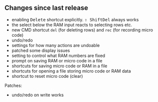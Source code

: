 ## Changes since last release
- enabling <kbd>Delete</kbd> shortcut explicitly. <kbd>⇧ Shift</kbd><kbd>Del</kbd> always works
- the select below the RAM input reacts to selecting rows etc.
- new CMD shortcut `del` (for deleting rows) and `rec` (for recording micro code)
- undo/redo
- settings for how many actions are undoable
- patched some display issues
- setting to control what RAM numbers are fixed
- prompt on saving RAM or micro code in a file
- shortcuts for saving micro code or RAM in a file
- shortcuts for opening a file storing micro code or RAM data
- shortcut to reset micro code (clear)

Patches:
- undo/redo on write works
